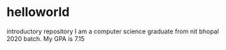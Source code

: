 # helloworld
introductory repository
I am a computer science graduate from nit bhopal 2020 batch. My GPA is 7.15
